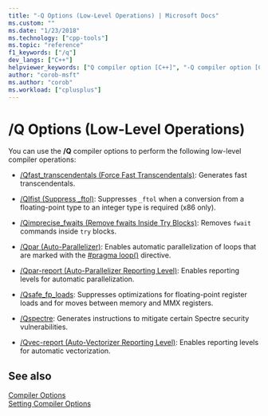 ```yaml
---
title: "-Q Options (Low-Level Operations) | Microsoft Docs"
ms.custom: ""
ms.date: "1/23/2018"
ms.technology: ["cpp-tools"]
ms.topic: "reference"
f1_keywords: ["/q"]
dev_langs: ["C++"]
helpviewer_keywords: ["Q compiler option [C++]", "-Q compiler option [C++]", "/Q compiler option [C++]"]
author: "corob-msft"
ms.author: "corob"
ms.workload: ["cplusplus"]
---
```

# /Q Options (Low-Level Operations)

You can use the **/Q** compiler options to perform the following low-level compiler operations:

- [/Qfast_transcendentals (Force Fast Transcendentals)](../../build/reference/qfast-transcendentals-force-fast-transcendentals.md): Generates fast transcendentals.

- [/QIfist (Suppress _ftol)](../../build/reference/qifist-suppress-ftol.md): Suppresses `_ftol` when a conversion from a floating-point type to an integer type is required (x86 only).

- [/Qimprecise_fwaits (Remove fwaits Inside Try Blocks)](../../build/reference/qimprecise-fwaits-remove-fwaits-inside-try-blocks.md): Removes `fwait` commands inside `try` blocks.

- [/Qpar (Auto-Parallelizer)](../../build/reference/qpar-auto-parallelizer.md): Enables automatic parallelization of loops that are marked with the [#pragma loop()](../../preprocessor/loop.md) directive.

- [/Qpar-report (Auto-Parallelizer Reporting Level)](../../build/reference/qpar-report-auto-parallelizer-reporting-level.md): Enables reporting levels for automatic parallelization.

- [/Qsafe_fp_loads](../../build/reference/qsafe-fp-loads.md): Suppresses optimizations for floating-point register loads and for moves between memory and MMX registers.

- [/Qspectre](../../build/reference/qspectre.md): Generates instructions to mitigate certain Spectre security vulnerabilities.

- [/Qvec-report (Auto-Vectorizer Reporting Level)](../../build/reference/qvec-report-auto-vectorizer-reporting-level.md): Enables reporting levels for automatic vectorization.

## See also

[Compiler Options](../../build/reference/compiler-options.md)  
[Setting Compiler Options](../../build/reference/setting-compiler-options.md)  
